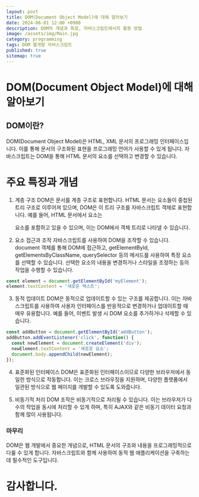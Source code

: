 ```yaml
---
layout: post
title: DOM(Document Object Model)에 대해 알아보기
date: 2024-06-01 12:00 +0900
description: DOM의 개념과 특징, 자바스크립트에서의 활용 방법
image: /assets/img/Main.jpg
category: programming
tags: DOM 웹개발 자바스크립트
published: true
sitemap: true
---
```


# DOM(Document Object Model)에 대해 알아보기

## DOM이란?
DOM(Document Object Model)은 HTML, XML 문서의 프로그래밍 인터페이스입니다. 이를 통해 문서의 구조화된 표현을 프로그래밍 언어가 사용할 수 있게 됩니다. 자바스크립트는 DOM을 통해 HTML 문서의 요소를 선택하고 변경할 수 있습니다.

# 주요 특징과 개념
1. 계층 구조
DOM은 문서를 계층 구조로 표현합니다. HTML 문서는 요소들이 중첩된 트리 구조로 이루어져 있으며, DOM은 이 트리 구조를 자바스크립트 객체로 표현합니다. 예를 들어, HTML 문서에서 <body> 요소는 <div> 요소를 포함하고 있을 수 있으며, 이는 DOM에서 객체 트리로 나타낼 수 있습니다.

2. 요소 접근과 조작
자바스크립트를 사용하여 DOM을 조작할 수 있습니다. document 객체를 통해 DOM에 접근하고, getElementById, getElementsByClassName, querySelector 등의 메서드를 사용하여 특정 요소를 선택할 수 있습니다. 선택한 요소의 내용을 변경하거나 스타일을 조정하는 등의 작업을 수행할 수 있습니다.

```javascript
const element = document.getElementById('myElement');
element.textContent = '새로운 텍스트';
```

3. 동적 업데이트
DOM은 동적으로 업데이트할 수 있는 구조를 제공합니다. 이는 자바스크립트를 사용하여 사용자 인터페이스를 반응적으로 변경하거나 업데이트할 때 매우 유용합니다. 예를 들어, 이벤트 발생 시 DOM 요소를 추가하거나 삭제할 수 있습니다.

```javascript
const addButton = document.getElementById('addButton');
addButton.addEventListener('click', function() {
  const newElement = document.createElement('div');
  newElement.textContent = '새로운 요소';
  document.body.appendChild(newElement);
});
```

4. 표준화된 인터페이스
DOM은 표준화된 인터페이스이므로 다양한 브라우저에서 동일한 방식으로 작동합니다. 이는 크로스 브라우징을 지원하며, 다양한 플랫폼에서 일관된 방식으로 웹 페이지를 개발할 수 있도록 도와줍니다.

5. 비동기적 처리
DOM 조작은 비동기적으로 처리될 수 있습니다. 이는 브라우저가 다수의 작업을 동시에 처리할 수 있게 하며, 특히 AJAX와 같은 비동기 데이터 요청과 함께 많이 사용됩니다.

### 마무리
DOM은 웹 개발에서 중요한 개념으로, HTML 문서의 구조와 내용을 프로그래밍적으로 다룰 수 있게 합니다. 자바스크립트와 함께 사용하여 동적 웹 애플리케이션을 구축하는 데 필수적인 도구입니다.
# 감사합니다.

